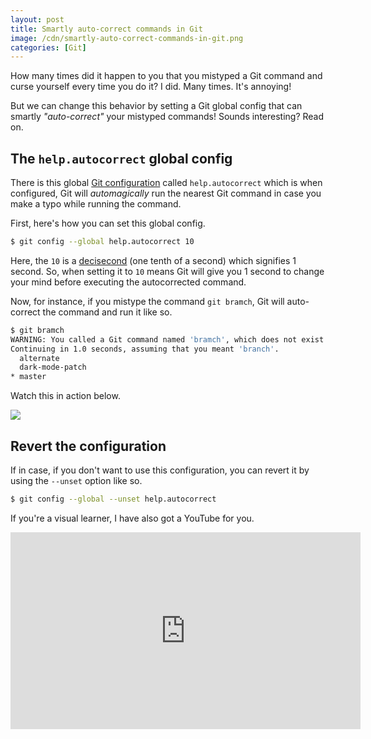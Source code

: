 ```yaml
---
layout: post
title: Smartly auto-correct commands in Git
image: /cdn/smartly-auto-correct-commands-in-git.png
categories: [Git]
---
```


How many times did it happen to you that you mistyped a Git command and curse yourself every time you do it? I did. Many times. It's annoying!

But we can change this behavior by setting a Git global config that can smartly *"auto-correct"* your mistyped commands! Sounds interesting? Read on.

## The `help.autocorrect` global config

There is this global [Git configuration](https://git-scm.com/book/en/v2/Customizing-Git-Git-Configuration) called `help.autocorrect` which is when configured, Git will *automagically* run the nearest Git command in case you make a typo while running the command.

First, here's how you can set this global config.

```bash
$ git config --global help.autocorrect 10
```

Here, the `10` is a [decisecond](https://en.wiktionary.org/wiki/decisecond) (one tenth of a second) which signifies 1 second. So, when setting it to `10` means Git will give you 1 second to change your mind before executing the autocorrected command.

Now, for instance, if you mistype the command `git bramch`, Git will auto-correct the command and run it like so.

```bash
$ git bramch
WARNING: You called a Git command named 'bramch', which does not exist.
Continuing in 1.0 seconds, assuming that you meant 'branch'.
  alternate
  dark-mode-patch
* master
```

Watch this in action below.

![](/images/git-autocorrect.gif)

## Revert the configuration

If in case, if you don't want to use this configuration, you can revert it by using the `--unset` option like so.

```bash
$ git config --global --unset help.autocorrect
```

If you're a visual learner, I have also got a YouTube for you.

<iframe width="560" height="315" src="https://www.youtube.com/embed/a4BQDzZOKYw" title="YouTube video player" frameborder="0" allow="accelerometer; autoplay; clipboard-write; encrypted-media; gyroscope; picture-in-picture" allowfullscreen></iframe>

